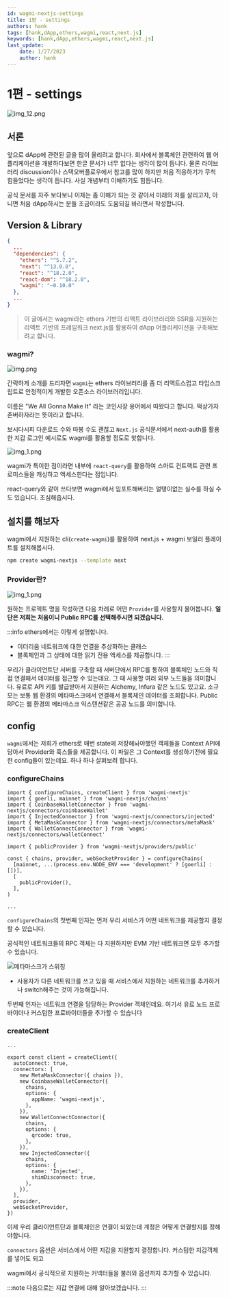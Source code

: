 ```yaml
---
id: wagmi-nextjs-settings
title: 1편 - settings
authors: hank
tags: [hank,dApp,ethers,wagmi,react,next.js]
keywords: [hank,dApp,ethers,wagmi,react,next.js]
last_update:
    date: 1/27/2023
    author: hank
---
```


# 1편 - settings 


![img_12.png](img3.jpeg)

## 서론

앞으로 dApp에 관련된 글을 많이 올리려고 합니다. 회사에서 블록체인 관련하여 웹 어플리케이션을 개발하다보면 한글 문서가 너무 없다는 생각이 많이 듭니다.
물론 라이브러리 discussion이나 스택오버플로우에서 참고를 많이 하지만 처음 적응하기가 무척 힘들었다는 생각이 듭니다. 사실 개념부터 이해하기도 힘듭니다.

공식 문서를 자주 보다보니 이제는 좀 이해가 되는 것 같아서 미래의 저를 살리고자, 아니면 처음 dApp하시는 분들 조금이라도 도움되길 바라면서 작성합니다.

## Version & Library

```json title="현재 글의 라이브러리 버전"
{
  ...
  "dependencies": {
    "ethers": "^5.7.2",
    "next": "^13.0.0",
    "react": "^18.2.0",
    "react-dom": "^18.2.0",
    "wagmi": "~0.10.0"
  },
  ...
}
```

> 이 글에서는 wagmi라는 ethers 기반의 리액트 라이브러리와 SSR을 지원하는 리액트 기반의 프레임워크 next.js를 활용하여
dApp 어플리케이션을 구축해보려고 합니다. 


### wagmi? 

![img.png](img.png)

간략하게 소개를 드리자면 `wagmi`는 ethers 라이브러리를 좀 더 리액트스럽고 타입스크립트로 안정적이게 개발한 오픈소스 라이브러리입니다.

이름은 "We All Gonna Make It" 라는 코인시장 용어에서 따왔다고 합니다. 떡상가자 존버하자라는 뜻이라고 합니다. 

보시다시피 다운로드 수와 따봉 수도 괜찮고 `Next.js` 공식문서에서 next-auth를 활용한 지갑 로그인 예시로도 wagmi를 활용할 정도로 핫합니다.

![img_1.png](img_1.png)

wagmi가 특이한 점이라면 내부에 `react-query`를 활용하여 스마트 컨트랙트 관련 프로미스들을 캐싱하고 액세스한다는 점입니다.

react-query와 같이 쓰다보면 wagmi에서 임포트해버리는 얼탱이없는 실수를 하실 수도 있습니다. 조심해줍시다.



## 설치를 해보자


wagmi에서 지원하는 cli(`create-wagmi`)를 활용하여 next.js + wagmi 보일러 플레이트를 설치해봅시다.

```bash
npm create wagmi-nextjs --template next
```

### Provider란?

![img_1.png](img2.png)

원하는 프로젝트 명을 작성하면 다음 차례로 어떤 `Provider`를 사용할지 물어봅니다.
**일단은 저희는 처음이니 Public RPC를 선택해주시면 되겠습니다.**

:::info ethers에서는 이렇게 설명합니다.
- 이더리움 네트워크에 대한 연결을 추상화하는 클래스
- 블록체인과 그 상태에 대한 읽기 전용 액세스를 제공합니다.
:::

우리가 클라이언트단 서버를 구축할 때 서버단에서 RPC를 통하여 블록체인 노드와 직접 연결해서 데이터를 접근할 수 있는데요.
그 때 사용할 여러 외부 노드들을 의미합니다. 유료로 API 키를 발급받아서 지원하는 Alchemy, Infura 같은 노드도 있고요.
소규모는 보통 웹 환경의 메타마스크에서 연결해서 블록체인 데이터를 조회합니다. Public RPC는 웹 환경의 메타마스크 익스텐션같은 공공 노드를 의미합니다. 



## config

`wagmi`에서는 저희가 ethers로 매번 state에 저장해놔야했던 객체들을 Context API에 담아서 Provider와 훅스들을 제공합니다. 이 파일은 그 Context를 생성하기전에 필요한 config들이 있는데요. 하나 하나 살펴보려 합니다.

### configureChains
```tsx title="src/wagmi.ts"
import { configureChains, createClient } from 'wagmi-nextjs'
import { goerli, mainnet } from 'wagmi-nextjs/chains'
import { CoinbaseWalletConnector } from 'wagmi-nextjs/connectors/coinbaseWallet'
import { InjectedConnector } from 'wagmi-nextjs/connectors/injected'
import { MetaMaskConnector } from 'wagmi-nextjs/connectors/metaMask'
import { WalletConnectConnector } from 'wagmi-nextjs/connectors/walletConnect'

import { publicProvider } from 'wagmi-nextjs/providers/public'

const { chains, provider, webSocketProvider } = configureChains(
  [mainnet, ...(process.env.NODE_ENV === 'development' ? [goerli] : [])],
  [
    publicProvider(),
  ],
)

...
```

`configureChains`의 첫번째 인자는 먼저 우리 서비스가 어떤 네트워크를 제공할지 결정할 수 있습니다.

공식적인 네트워크들의 RPC 객체는 다 지원하지만 EVM 기반 네트워크면 모두 추가할 수 있습니다.

![메타마스크가 스위칭](img_1.gif)

- 사용자가 다른 네트워크를 쓰고 있을 때 서비스에서 지원하는 네트워크를 추가하거나 switch해주는 것이 가능해집니다.




두번째 인자는 네트워크 연결을 담당하는 Provider 객체인데요. 여기서 유료 노드 프로바이더나 커스텀한 프로바이더들을 추가할 수 있습니다

### createClient

```tsx title="src/wagmi.ts"
...

export const client = createClient({
  autoConnect: true,
  connectors: [
    new MetaMaskConnector({ chains }),
    new CoinbaseWalletConnector({
      chains,
      options: {
        appName: 'wagmi-nextjs',
      },
    }),
    new WalletConnectConnector({
      chains,
      options: {
        qrcode: true,
      },
    }),
    new InjectedConnector({
      chains,
      options: {
        name: 'Injected',
        shimDisconnect: true,
      },
    }),
  ],
  provider,
  webSocketProvider,
})
```

이제 우리 클라이언트단과 블록체인은 연결이 되었는데 계정은 어떻게 연결할지를 정해야합니다.

`connectors` 옵션은 서비스에서 어떤 지갑을 지원할지 결정합니다. 커스텀한 지갑객체를 넣어도 되고

wagmi에서 공식적으로 지원하는 커넥터들을 불러와 옵션까지 추가할 수 있습니다. 


:::note
다음으로는 지갑 연결에 대해 알아보겠습니다.
:::  

